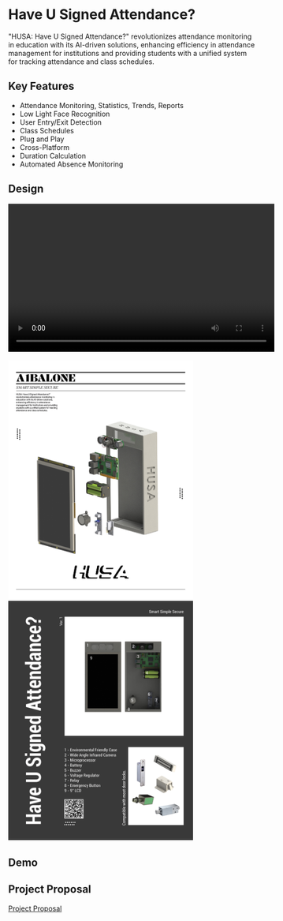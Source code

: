 # Have U Signed Attendance?
"HUSA: Have U Signed Attendance?" revolutionizes attendance monitoring in education with its AI-driven solutions, enhancing efficiency in attendance management for institutions and providing students with a unified system for tracking attendance and class schedules.

## Key Features
- Attendance Monitoring, Statistics, Trends, Reports
- Low Light Face Recognition
- User Entry/Exit Detection
- Class Schedules
- Plug and Play
- Cross-Platform
- Duration Calculation
- Automated Absence Monitoring

## Design
<video width="540" height="300">
  <source src="img/collapse video reverse.mp4" type="video/mp4">
Your browser does not support the video tag.
</video>

<p float="left">
  <img src="img/HUSA flyers_1.jpg" width="375" />
  <img src="img/HUSA flyers back.jpg" width="375" /> 
</p>

## Demo


## Project Proposal
[Project Proposal]("proposal/HUSA%20Proposal.pdf")